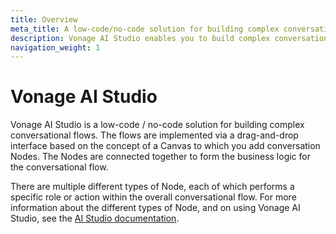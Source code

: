 ```yaml
---
title: Overview
meta_title: A low-code/no-code solution for building complex conversational flows.
description: Vonage AI Studio enables you to build complex conversational flows via a drag-and-drop interface.
navigation_weight: 1
---
```


# Vonage AI Studio

Vonage AI Studio is a low-code / no-code solution for building complex conversational flows. The flows are implemented via a drag-and-drop interface based on the concept of a Canvas to which you add conversation Nodes. The Nodes are connected together to form the business logic for the conversational flow.

There are multiple different types of Node, each of which performs a specific role or action within the overall conversational flow.
For more information about the different types of Node, and on using Vonage AI Studio, see the [AI Studio documentation](https://studio.docs.ai.vonage.com/).
